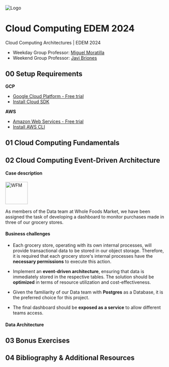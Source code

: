 ![Logo](https://n3m5z7t4.rocketcdn.me/wp-content/plugins/edem-shortcodes/public/img/logo-Edem.png)


# Cloud Computing EDEM 2024 
Cloud Computing Architectures | EDEM 2024

- Weekday Group Professor: [Miguel Moratilla](https://github.com/mimove)
- Weekend Group Professor: [Javi Briones](https://github.com/jabrio)

## **00** Setup Requirements

**GCP**
- [Google Cloud Platform - Free trial](https://console.cloud.google.com/freetrial)
- [Install Cloud SDK](https://cloud.google.com/sdk/docs/install)

**AWS**
- [Amazon Web Services - Free trial](https://aws.amazon.com/free)
- [Install AWS CLI](https://aws.amazon.com/cli)
  
## **01** Cloud Computing Fundamentals

## **02** Cloud Computing Event-Driven Architecture

#### Case description

<img src="https://upload.wikimedia.org/wikipedia/commons/a/a2/Whole_Foods_Market_201x_logo.svg" alt="WFM" width="70" height="70"/>


As members of the Data team at Whole Foods Market, we have been assigned the task of developing a dashboard to monitor purchases made in three of our grocery stores.

#### Business challenges

- Each grocery store, operating with its own internal processes, will provide transactional data to be stored in our object storage. Therefore, it is required that each grocery store's internal processes have the **necessary permissions** to execute this action.

- Implement an **event-driven architecture**, ensuring that data is immediately stored in the respective tables. The solution should be **optimized** in terms of resource utilization and cost-effectiveness.

- Given the familiarity of our Data team with **Postgres** as a Database, it is the preferred choice for this project.

- The final dashboard should be **exposed as a service** to allow different teams access.

#### Data Architecture

## **03** Bonus Exercises

## **04** Bibliography & Additional Resources
